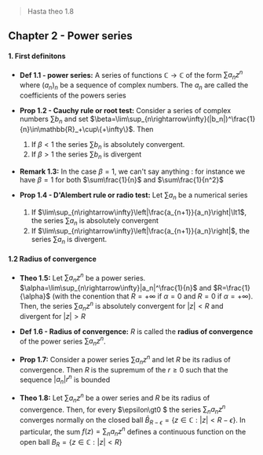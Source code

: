 > Hasta theo 1.8

## Chapter 2 - Power series
#### 1. First definitons

- **Def 1.1 - power series:** A series of functions $\mathbb{C}\rightarrow\mathbb{C}$ of the form $\sum a_nz^n$ where $(a_n)_n$ be a sequence of complex numbers. The $a_n$ are called the coefficients of the powers series

- **Prop 1.2 - Cauchy rule or root test:** Consider a series of complex numbers $\sum b_n$ and set $\beta=\lim\sup_{n\rightarrow\infty}(|b_n|)^\frac{1}{n}\in\mathbb{R}_+\cup\{+\infty\}$. Then
  1. If $\beta\lt1$ the series $\sum b_n$ is absolutely convergent.
  2. If $\beta\gt1$ the series $\sum b_n$ is divergent

- **Remark 1.3:** In the case $\beta=1$, we can't say anything : for instance we have $\beta=1$ for both $\sum\frac{1}{n}$ and $\sum\frac{1}{n^2}$

- **Prop 1.4 - D'Alembert rule or radio test:** Let $\sum a_n$ be a numerical series
  1. If $\lim\sup_{n\rightarrow\infty}\left|\frac{a_{n+1}}{a_n}\right|\lt1$, the series $\sum a_n$ is absolutely convergent
  2. If $\lim\sup_{n\rightarrow\infty}\left|\frac{a_{n+1}}{a_n}\right|$, the series $\sum a_n$ is divergent.

#### 1.2 Radius of convergence

- **Theo 1.5:** Let $\sum a_nz^n$ be a power series. $\alpha=\lim\sup_{n\rightarrow\infty}|a_n|^\frac{1}{n}$ and $R=\frac{1}{\alpha}$ (with the conention that $R=+\infty$ if $\alpha=0$ and $R=0$ if $\alpha=+\infty$). Then, the series $\sum a_nz^n$ is absolutely convergent for $|z|\lt R$ and divergent for $|z|\gt R$

- **Def 1.6 - Radius of convergence:** $R$ is called the **radius of convergence** of the power series $\sum a_nz^n$.
- **Prop 1.7:** Consider a power series $\sum a_nz^n$ and let $R$ be its radius of convergence. Then $R$ is the supremum of the $r\ge0$ such that the sequence $|a_n|r^n$ is bounded

- **Theo 1.8:** Let $\sum a_nz^n$ be a ower series and $R$ be its radius of convergence. Then, for every $\epsilon\gt0 $ the series $\sum_n a_nz^n$ converges normally on the closed ball $\bar{B}_{R-\epsilon}=\{z\in\mathbb{C}: |z|\lt R-\epsilon\}$. In particular, the sum $f(z)=\sum_n a_nz^n$ defines a continuous function on the open ball $B_R=\{z\in\mathbb{C}:|z|<R\}$